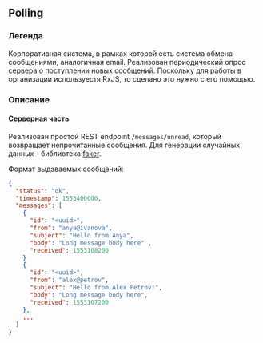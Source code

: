 

## Polling

### Легенда

Корпоративная система, в рамках которой есть система обмена сообщениями, аналогичная email. Реализован периодический опрос сервера о поступлении новых сообщений. Поскольку для работы в организации используестя RxJS, то сделано это нужно с его помощью.

### Описание

#### Серверная часть

Реализован простой REST endpoint `/messages/unread`, который возвращает непрочитанные сообщения. Для генерации случайных данных  - библиотека [faker](https://www.npmjs.com/package/faker).

Формат выдаваемых сообщений:
```json
{
  "status": "ok",
  "timestamp": 1553400000,
  "messages": [
    {
      "id": "<uuid>",
      "from": "anya@ivanova",
      "subject": "Hello from Anya",
      "body": "Long message body here" ,
      "received": 1553108200
    }
    {
      "id": "<uuid>",
      "from": "alex@petrov",
      "subject": "Hello from Alex Petrov!",
      "body": "Long message body here",
      "received": 1553107200
    },
    ...
  ]
}
```
